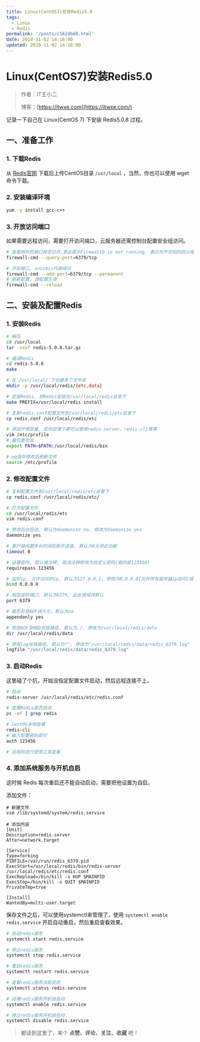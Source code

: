 ```yaml
---
title: Linux(CentOS7)安装Redis5.0
tags:
  - Linux
  - Redis
permalink: '/posts/c162db60.html'
date: 2019-11-02 14:16:00
updated: 2019-11-02 14:16:00
---
```


# Linux(CentOS7)安装Redis5.0

> 作者：IT王小二
>
> 博客：[https://itwxe.com](https://itwxe.com/)

记录一下自己在 Linux(CentOS 7) 下安装 Redis5.0.8 过程。

## 一、准备工作

### 1. 下载Redis

从 [Redis官网](https://redis.io/download) 下载后上传CentOS目录 `/usr/local` ，当然，你也可以使用 wget 命令下载。

### 2. 安装编译环境

```bash
yum -y install gcc-c++
```

### 3. 开放访问端口

如果需要远程访问，需要打开访问端口，云服务器还需控制台配置安全组访问。

```bash
# 查看想开的端口是否已开,若此提示FirewallD is not running, 表示为不可知的防火墙 需要查看状态并开启防火墙, 如果是云服务器还需要去控制台配置安全组访问
firewall-cmd --query-port=6379/tcp

# 开启端口, success代表成功
firewall-cmd --add-port=6379/tcp --permanent
# 刷新配置, 使配置生效
firewall-cmd --reload
```

## 二、安装及配置Redis

### 1. 安装Redis

```bash
# 解压
cd /usr/local
tar -zxvf redis-5.0.8.tar.gz

# 编译Redis
cd redis-5.0.8
make

# 在`/usr/local/`下创建多个文件夹
mkdir -p /usr/local/redis/{etc,data}

# 安装Redis, 将Redis安装在/usr/local/redis目录下
make PREFIX=/usr/local/redis install

# 复制redis.conf配置文件到/usr/local/redis/etc目录下
cp redis.conf /usr/local/redis/etc

# 添加环境变量, 任何目录下都可以使用redis-server、redis-cli等等
vim /etc/profile
# 最后面添加
export PATH=$PATH:/usr/local/redis/bin

# wq保存修改后刷新文件
source /etc/profile
```

### 2. 修改配置文件

```bash
# 复制配置文件到/usr/local/redis/etc目录下
cp redis.conf /usr/local/redis/etc/

# 打开配置文件
cd /usr/local/redis/etc
vim redis.conf

# 修改后台启动, 默认为daemonize no, 修改为daemonize yes
daemonize yes

# 客户端闲置多长时间后断开连接, 默认为0关闭此功能
timeout 0

# 设置密码, 默认被注释, 取消注释修改为自定义密码(我的是123456)
requirepass 123456

# 监听ip, 允许访问的ip, 默认为127.0.0.1, 修改为0.0.0.0(允许所有服务器ip访问)或者注释掉
bind 0.0.0.0

# 指定监听端口, 默认为6379, 此处我保持默认
port 6379

# 是否开启AOF持久化，默认为no
appendonly yes

# 修改AOF及RBD存放路径, 默认为./, 修改为/usr/local/redis/data
dir /usr/local/redis/data

# 修改log存放路径, 默认为"", 修改为"/usr/local/redis/data/redis_6379.log"
logfile "/usr/local/redis/data/redis_6379.log"
```

### 3. 启动Redis

这里碰了个坑，开始没指定配置文件启动，然后远程连接不上。

```bash
# 启动
redis-server /usr/local/redis/etc/redis.conf

# 查看Redis是否启动
ps -ef | grep redis

# CentOS本地查看
redis-cli
# 输入配置密码即可
auth 123456

# 远程则自行使用工具查看
```

### 4. 添加系统服务与开机自启

这时候 Redis 每次重启还不能自动启动，需要把他设置为自启。

添加文件：

```
# 新建文件
vim /lib/systemd/system/redis.service

# 添加内容
[Unit]
Description=redis.server
After=network.target

[Service]
Type=forking
PIDFILE=/var/run/redis_6379.pid
ExecStart=/usr/local/redis/bin/redis-server /usr/local/redis/etc/redis.conf
ExecRepload=/bin/kill -s HUP $MAINPID
ExecStop=/bin/kill -s QUIT $MAINPID
PrivateTmp=true

[Install]
WantedBy=multi-user.target
```

保存文件之后，可以使用systemctl来管理了，使用 `systemctl enable redis.service` 开启自动重启，然后重启查看效果。

```bash
# 启动redis服务
systemctl start redis.service

# 停止redis服务
systemctl stop redis.service

# 重启redis服务
systemctl restart redis.service

# 查看redis服务当前状态
systemctl status redis.service

# 设置redis服务开机自启动
systemctl enable redis.service

# 停止redis服务开机自启动
systemctl disable redis.service
```

> 都读到这里了，来个 **点赞、评论、关注、收藏** 吧！

